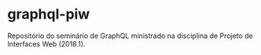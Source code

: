 # graphql-piw
Repositório do seminário de GraphQL ministrado na disciplina de Projeto de Interfaces Web (2018.1).
